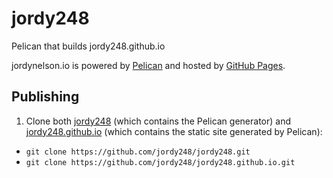 # jordy248
Pelican that builds jordy248.github.io

jordynelson.io is powered by [Pelican](https:///getpelican.com) and hosted by [GitHub Pages](https://pages.github.com/).

## Publishing
1. Clone both [jordy248](https://github.com/jordy248/jordy248) (which contains the Pelican generator) and [jordy248.github.io](https://github.com/jordy248/jordy248.github.io) (which contains the static site generated by Pelican):
  * `git clone https://github.com/jordy248/jordy248.git`
  * `git clone https://github.com/jordy248/jordy248.github.io.git`